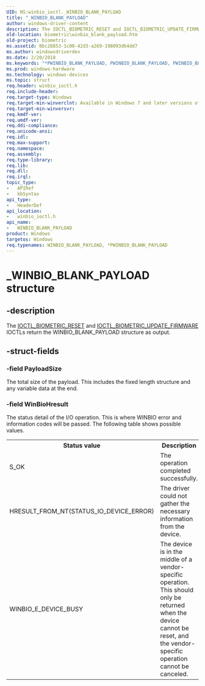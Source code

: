 ```yaml
---
UID: NS:winbio_ioctl._WINBIO_BLANK_PAYLOAD
title: "_WINBIO_BLANK_PAYLOAD"
author: windows-driver-content
description: The IOCTL_BIOMETRIC_RESET and IOCTL_BIOMETRIC_UPDATE_FIRMWARE IOCTLs return the WINBIO_BLANK_PAYLOAD structure as output.
old-location: biometric\winbio_blank_payload.htm
old-project: biometric
ms.assetid: 0bc28853-1c00-42d3-a269-198093d64dd7
ms.author: windowsdriverdev
ms.date: 2/20/2018
ms.keywords: "*PWINBIO_BLANK_PAYLOAD, PWINBIO_BLANK_PAYLOAD, PWINBIO_BLANK_PAYLOAD structure pointer [Biometric Devices], WINBIO_BLANK_PAYLOAD, WINBIO_BLANK_PAYLOAD structure [Biometric Devices], _WINBIO_BLANK_PAYLOAD, biometric.winbio_blank_payload, biometric_ref_4a39daf0-52f5-40bf-abc6-40cd3d866f39.xml, winbio_ioctl/PWINBIO_BLANK_PAYLOAD, winbio_ioctl/WINBIO_BLANK_PAYLOAD"
ms.prod: windows-hardware
ms.technology: windows-devices
ms.topic: struct
req.header: winbio_ioctl.h
req.include-header: 
req.target-type: Windows
req.target-min-winverclnt: Available in Windows 7 and later versions of Windows.
req.target-min-winversvr: 
req.kmdf-ver: 
req.umdf-ver: 
req.ddi-compliance: 
req.unicode-ansi: 
req.idl: 
req.max-support: 
req.namespace: 
req.assembly: 
req.type-library: 
req.lib: 
req.dll: 
req.irql: 
topic_type:
-	APIRef
-	kbSyntax
api_type:
-	HeaderDef
api_location:
-	winbio_ioctl.h
api_name:
-	WINBIO_BLANK_PAYLOAD
product: Windows
targetos: Windows
req.typenames: WINBIO_BLANK_PAYLOAD, *PWINBIO_BLANK_PAYLOAD
---
```


# _WINBIO_BLANK_PAYLOAD structure


## -description


The <a href="https://msdn.microsoft.com/library/windows/hardware/ff536439">IOCTL_BIOMETRIC_RESET</a> and <a href="https://msdn.microsoft.com/library/windows/hardware/ff536443">IOCTL_BIOMETRIC_UPDATE_FIRMWARE</a> IOCTLs return the WINBIO_BLANK_PAYLOAD structure as output.


## -struct-fields




### -field PayloadSize

 The total size of the payload.  This includes the fixed length structure and any variable data at the end.


### -field WinBioHresult

The status detail of the I/O operation.  This is where WINBIO error and information codes will be passed. The following table shows possible values.

<table>
<tr>
<th>Status value</th>
<th>Description</th>
</tr>
<tr>
<td>
S_OK

</td>
<td>
The operation completed successfully.

</td>
</tr>
<tr>
<td>
HRESULT_FROM_NT(STATUS_IO_DEVICE_ERROR)

</td>
<td>
The driver could not gather the necessary information from the device.

</td>
</tr>
<tr>
<td>
WINBIO_E_DEVICE_BUSY

</td>
<td>
The device is in the middle of a vendor-specific operation.  This should only be returned when the device cannot be reset, and the vendor-specific operation cannot be canceled.

</td>
</tr>
</table>
 

